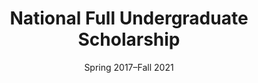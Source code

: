 ---
title: National Full Undergraduate Scholarship
organization: Korea Student Aid Foundation (KOSAF)
date: Spring 2017–Fall 2021
weight: 90
_build:
  render: false
  list: true
---